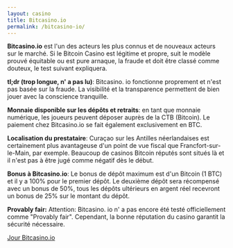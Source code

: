 ```yaml
---
layout: casino
title: Bitcasino.io
permalink: /bitcasino-io/
---
```


<strong>Bitcasino.io</strong> est l'un des acteurs les plus connus et de nouveaux acteurs sur le marché. Si le Bitcoin Casino est légitime et propre, suit le modèle prouvé équitable ou est pure arnaque, la fraude et doit être classé comme douteux, le test suivant expliquera.

<strong>tl;dr (trop longue, n' a pas lu)</strong>: Bitcasino. io fonctionne proprement et n'est pas basée sur la fraude. La visibilité et la transparence permettent de bien jouer avec la conscience tranquille.

<strong>Monnaie disponible sur les dépôts et retraits</strong>: en tant que monnaie numérique, les joueurs peuvent déposer auprès de la CTB (Bitcoin). Le paiement chez Bitcasino.io se fait également exclusivement en BTC.

<strong>Localisation du prestataire</strong>: Curaçao sur les Antilles néerlandaises est certainement plus avantageuse d'un point de vue fiscal que Francfort-sur-le-Main, par exemple. Beaucoup de casinos Bitcoin réputés sont situés là et il n'est pas à être jugé comme négatif dès le début.

<strong>Bonus à Bitcasino.io</strong>: Le bonus de dépôt maximum est d'un Bitcoin (1 BTC) et il y a 100% pour le premier dépôt. Le deuxième dépôt sera récompensé avec un bonus de 50%, tous les dépôts ultérieurs en argent réel recevront un bonus de 25% sur le montant du dépôt.

<strong>Provably fair:</strong> Attention: Bitcasino. io n' a pas encore été testé officiellement comme "Provably fair". Cependant, la bonne réputation du casino garantit la sécurité nécessaire.

<a class="btn btn-primary" href="https://www.casinobtc.fr/obtenir-bonus/bitcasino-io" rel="nofollow" target="_blank">Jour Bitcasino.io</a>
